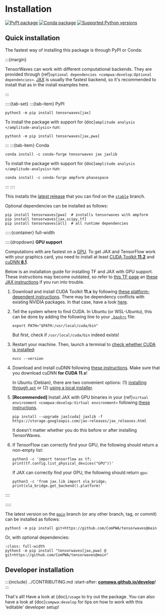 # Installation

[![PyPI package](https://badge.fury.io/py/tensorwaves.svg)](https://pypi.org/project/tensorwaves)
[![Conda package](https://anaconda.org/conda-forge/tensorwaves/badges/version.svg)](https://anaconda.org/conda-forge/tensorwaves)
[![Supported Python versions](https://img.shields.io/pypi/pyversions/tensorwaves)](https://pypi.org/project/tensorwaves)

## Quick installation

The fastest way of installing this package is through PyPI or Conda:

:::{margin}

TensorWaves can work with different computational backends. They are provided through
{ref}`optional dependencies <compwa:develop:Optional dependencies>`.
[JAX](https://jax.readthedocs.io) is usually the fastest backend, so it's recommended to
install that as in the install examples here.

:::

::::{tab-set}
:::{tab-item} PyPI

```shell
python3 -m pip install tensorwaves[jax]
```

To install the package with support for {doc}`amplitude analysis </amplitude-analysis>`
run:

```shell
python3 -m pip install tensorwaves[jax,pwa]
```

:::
:::{tab-item} Conda

```shell
conda install -c conda-forge tensorwaves jax jaxlib
```

To install the package with support for {doc}`amplitude analysis </amplitude-analysis>`
run:

```shell
conda install -c conda-forge ampform phasespace
```

:::
::::

This installs the [latest release](https://github.com/ComPWA/tensorwaves/releases) that
you can find on the [`stable`](https://github.com/ComPWA/tensorwaves/tree/stable)
branch.

Optional dependencies can be installed as follows:

```shell
pip install tensorwaves[pwa]  # installs tensorwaves with ampform
pip install tensorwaves[jax,scipy,tf]
pip install tensorwaves[all]  # all runtime dependencies
```

:::::{container} full-width

::::{dropdown} **GPU support**

<!-- cspell:ignore cudnn dpkg jaxlib nvcc -->

Computations with are fastest on a
[GPU](https://en.wikipedia.org/wiki/Graphics_processing_unit). To get JAX and TensorFlow
work with your graphics card, you need to install at least
[CUDA Toolkit **11.2**](https://developer.nvidia.com/cuda-downloads) and
[cuDNN **8.1**](https://developer.nvidia.com/cudnn).

Below is an installation guide for installing TF and JAX with GPU support. These
instructions may become outdated, so refer to
[this TF page](https://www.tensorflow.org/install/gpu) an
[these JAX instructions](https://github.com/google/jax#pip-installation-gpu-cuda) if you
run into trouble.

1. Download and install CUDA Toolkit **11.x** by following
   [these platform-dependent instructions](https://developer.nvidia.com/cuda-downloads).
   There may be dependency conflicts with existing NVIDIA packages. In that case, have a
   look
   [here](https://forums.developer.nvidia.com/t/cuda-install-unmet-dependencies-cuda-depends-cuda-10-0-10-0-130-but-it-is-not-going-to-be-installed/66488/6?u=user85126).
2. Tell the system where to find CUDA. In Ubuntu (or WSL-Ubuntu), this can be done by
   adding the following line to your
   [`.bashrc`](https://unix.stackexchange.com/a/129144) file:

   ```shell
   export PATH="$PATH:/usr/local/cuda/bin"
   ```

   But first, check if `/usr/local/cuda/bin` indeed exists!

3. Restart your machine. Then, launch a terminal to
   [check whether CUDA is installed](https://stackoverflow.com/a/9730706):

   ```shell
   nvcc --version
   ```

4. Download and install cuDNN following
   [these instructions](https://docs.nvidia.com/deeplearning/cudnn/installation/latest/index.html).
   Make sure that you download cuDNN **for CUDA 11.x**!

   In Ubuntu (Debian), there are two convenient options: (1)
   [installing through `apt`](https://docs.nvidia.com/deeplearning/cudnn/installation/latest/linux.html#package-manager-local-installation)
   or (2)
   [using a local installer](https://docs.nvidia.com/deeplearning/cudnn/installation/latest/linux.html#package-manager-local-installation).

5. **[Recommended]** Install JAX with GPU binaries in your
   {ref}`virtual environment <compwa:develop:Virtual environment>` following
   [these instructions](https://github.com/google/jax#pip-installation-gpu-cuda).

   ```shell
   pip install --upgrade jax[cuda] jaxlib -f https://storage.googleapis.com/jax-releases/jax_releases.html
   ```

   It doesn't matter whether you do this before or after installing TensorWaves.

6. If TensorFlow can correctly find your GPU, the following should return a non-empty
   list:

   ```shell
   python3 -c 'import tensorflow as tf; print(tf.config.list_physical_devices("GPU"))'

   ```

   If JAX can correctly find your GPU, the following should return `gpu`:

   ```shell
   python3 -c 'from jax.lib import xla_bridge; print(xla_bridge.get_backend().platform)'
   ```

::::

:::::

The latest version on the [`main`](https://github.com/ComPWA/tensorwaves/tree/main)
branch (or any other branch, tag, or commit) can be installed as follows:

```shell
python3 -m pip install git+https://github.com/ComPWA/tensorwaves@main
```

Or, with optional dependencies:

```{code-block} shell
:class: full-width
python3 -m pip install "tensorwaves[jax,pwa] @ git+https://github.com/ComPWA/tensorwaves@main"
```

## Developer installation

:::{include} ../CONTRIBUTING.md
:start-after: **[compwa.github.io/develop](https://compwa.github.io/develop)**!
:::

That's all! Have a look at {doc}`/usage` to try out the package. You can also have a look at {doc}`compwa:develop` for tips on how to work with this 'editable' developer setup!
